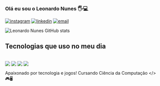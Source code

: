 ### Olá eu sou o Leonardo Nunes 🖐️💻

[![instagram](https://img.shields.io/badge/Instagram-E4405F?style=for-the-badge&logo=instagram&logoColor=white)](https://www.instagram.com/leonardonunes458_/)
[![linkedin](https://img.shields.io/badge/LinkedIn-0077B5?style=for-the-badge&logo=linkedin&logoColor=white)](https://www.linkedin.com/in/leonardo-nunes-67575b23b/)
[![email](https://img.shields.io/badge/Gmail-D14836?style=for-the-badge&logo=gmail&logoColor=white)](leosilvanunes02@hotmail.com)

![Leonardo Nunes GitHub stats](https://github-readme-stats.vercel.app/api?username=leonunes58&show_icons=true&theme=dracula)

## Tecnologias que uso no meu dia

<div style="display: inline_block"><br/>
  <img align="center" alt"figma" src="https://img.shields.io/badge/figma-%23F24E1E.svg?style=for-the-badge&logo=figma&logoColor=white"
  <img align="center" alt"html5" src="https://img.shields.io/badge/HTML5-E34F26?style=for-the-badge&logo=html5&logoColor=white">
  <img align="center" alt"css3" src="https://img.shields.io/badge/CSS3-1572B6?style=for-the-badge&logo=css3&logoColor=white">
  <img align="center" alt"javascript" src="https://img.shields.io/badge/JavaScript-F7DF1E?style=for-the-badge&logo=javascript&logoColor=black">
  <img align="center" alt"reactjs" src="https://img.shields.io/badge/React-20232A?style=for-the-badge&logo=react&logoColor=61DAFB"
  <img align="center" alt"redux" src="https://img.shields.io/badge/redux-%23593d88.svg?style=for-the-badge&logo=redux&logoColor=white"
  <img align="center" alt"react-router" src="https://img.shields.io/badge/React_Router-CA4245?style=for-the-badge&logo=react-router&logoColor=white"
  <img align="center" alt"nodejs" src="https://img.shields.io/badge/node.js-6DA55F?style=for-the-badge&logo=node.js&logoColor=white"
  <img align="center" alt"nodemon" src="https://img.shields.io/badge/NODEMON-%23323330.svg?style=for-the-badge&logo=nodemon&logoColor=%BBDEAD"
  <img align="center" alt"express" src="https://img.shields.io/badge/express.js-%23404d59.svg?style=for-the-badge&logo=express&logoColor=%2361DAFB"
  <img align="center" alt"sequelize" src="https://img.shields.io/badge/Sequelize-52B0E7?style=for-the-badge&logo=Sequelize&logoColor=white"
  <img align="center" alt"mysql" src="https://img.shields.io/badge/mysql-%2300f.svg?style=for-the-badge&logo=mysql&logoColor=white"
  <img align="center" alt"git" src="https://img.shields.io/badge/git-%23F05033.svg?style=for-the-badge&logo=git&logoColor=white"
  <img align="center" alt"github" src="https://img.shields.io/badge/github-%23121011.svg?style=for-the-badge&logo=github&logoColor=white"
  <img align="center" alt"gitlab" src="https://img.shields.io/badge/gitlab-%23181717.svg?style=for-the-badge&logo=gitlab&logoColor=white"
</div><br>

Apaixonado por tecnologia e jogos! Cursando Ciência da Computação </>🎮🖥️
